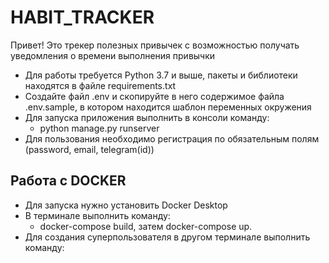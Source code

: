 # HABIT_TRACKER
Привет! Это трекер полезных привычек с возможностью получать уведомления о времени выполнения привычки

- Для работы требуется Python 3.7 и выше, пакеты и библиотеки находятся в файле requirements.txt
- Создайте файл .env и скопируйте в него содержимое файла .env.sample, в котором находится шаблон переменных окружения
- Для запуска приложения выполнить в консоли команду:
  * python manage.py runserver
- Для пользования необходимо регистрация по обязательным полям (password, email, telegram(id)) 


## Работа с DOCKER
- Для запуска нужно установить Docker Desktop
- В терминале выполнить команду:
  * docker-compose build, затем docker-compose up.
- Для создания суперпользователя в другом терминале выполнить команду:
